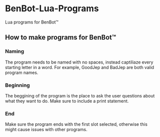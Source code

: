 # BenBot-Lua-Programs
Lua programs for BenBot™
## How to make programs for BenBot™

### Naming
The program needs to be named with no spaces, instead captiliaze every starting letter in a word. For example, GoodJep and BadJep are both valid program names.

### Beginning
The beggining of the program is the place to ask the user questions about what they want to do. Make sure to include a print statement.  

### End
Make sure the program ends with the first slot selected, otherwise this might cause issues with other programs.
